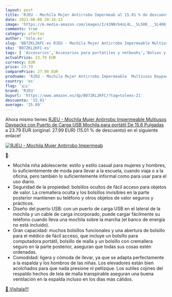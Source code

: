 ```yaml
---
layout: post
title: 'RJEU - Mochila Mujer Antirrobo Impermeab al 15.01 % de descuento'
date: 2021-06-08 20:16:13
image: 'https://m.media-amazon.com/images/I/41NNrb4oL4L._SL500_._SL400_.jpg'
comments: true
category: ofertas
author: 'tole.es'
slug: 'B07ZKL2KFC-es RJEU - Mochila Mujer Antirrobo Impermeable Multiusos...'
sku: 'B07ZKL2KFC-es'
tags: [ 'Accesorios','Accesorios para portátiles y netbooks','Bolsas y fundas para portátiles y netbooks','Informática','Mochilas para portátiles y netbooks','mochila','rjeu', ]
actualPrice: 23.79 EUR
currency: EUR
price: 23.79
comparePrice: 27.99 EUR
prodname: 'RJEU - Mochila Mujer Antirrobo Impermeable  Multiusos Daypacks con Puerto de Carga USB  Mochila para portátil De 15.6 Pulgadas'
country: 'es'
flag: '🇪🇸'
brand: 'RJEU'
buyurl: 'https://www.amazon.es/dp/B07ZKL2KFC/?tag=tolees-21'
descuento: '15.01'
average: '25.89'
---
```


Ahora mismo tienes [RJEU - Mochila Mujer Antirrobo Impermeable  Multiusos Daypacks con Puerto de Carga USB  Mochila para portátil De 15.6 Pulgadas](https://www.amazon.es/dp/B07ZKL2KFC/?tag=tolees-21) a 23.79 EUR (original: 27.99 EUR) (15.01 %  de descuento) en el siguiente enlace!

[![RJEU - Mochila Mujer Antirrobo Impermeab](https://m.media-amazon.com/images/I/41NNrb4oL4L._SL500_._SL400_.jpg)](https://www.amazon.es/dp/B07ZKL2KFC/?tag=tolees-21)

🔎:

- Mochila niña adolescente: estilo y estilo casual para mujeres y hombres, lo suficientemente de moda para llevar a la escuela, cuando viaja o a la oficina, pero también lo suficientemente informal como para usar para el uso diario.
- Seguridad de la propiedad: bolsillos ocultos de fácil acceso para objetos de valor. La cremallera oculta y los bolsillos invisibles en la parte posterior mantienen su teléfono y otros objetos de valor seguros y prácticos.
- Diseño del puerto USB: con un puerto de carga USB en el lateral de la mochila y un cable de carga incorporado, puede cargar fácilmente su teléfono cuando lleva una mochila sobre la marcha (el banco de energía no está incluido).
- Gran capacidad: muchos bolsillos funcionales y una abertura de bolsillo para el médico de fácil acceso, que incluye un bolsillo para computadora portátil, bolsillo de malla y un bolsillo con cremallera seguro en la parte posterior, aseguran que todas sus cosas estén ordenadas.
- Comodidad: ligera y cómoda de llevar, ya que se adapta perfectamente a la espalda y los hombros de las niñas. Los elevadores están bien acolchados para que nada presione ni pellizque. Los sutiles cojines del respaldo hechos de tela de malla transpirable aseguran una buena ventilación en la espalda incluso en los días más cálidos.

[🛒 Visítala!!!](https://www.amazon.es/dp/B07ZKL2KFC/?tag=tolees-21)
